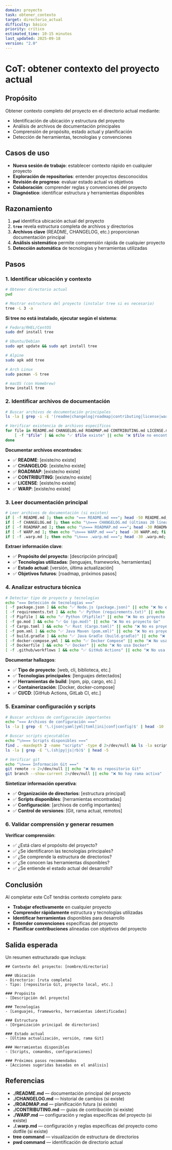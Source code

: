 ```yaml
---
domain: proyecto
task: obtener_contexto
target: directorio_actual
difficulty: básico
priority: crítico
estimated_time: 10-15 minutos
last_updated: 2025-09-18
version: "2.0"
---
```

<!-- markdownlint-disable MD041 -->

# CoT: obtener contexto del proyecto actual

## Propósito

Obtener contexto completo del proyecto en el directorio actual mediante:

- Identificación de ubicación y estructura del proyecto
- Análisis de archivos de documentación principales
- Comprensión de propósito, estado actual y planificación
- Detección de herramientas, tecnologías y convenciones

## Casos de uso

- **Nueva sesión de trabajo**: establecer contexto rápido en cualquier proyecto
- **Exploración de repositorios**: entender proyectos desconocidos
- **Revisión de progreso**: evaluar estado actual vs objetivos
- **Colaboración**: comprender reglas y convenciones del proyecto
- **Diagnóstico**: identificar estructura y herramientas disponibles

## Razonamiento

1. **`pwd`** identifica ubicación actual del proyecto
2. **`tree`** revela estructura completa de archivos y directorios
3. **Archivos clave** (README, CHANGELOG, etc.) proporcionan documentación principal
4. **Análisis sistemático** permite comprensión rápida de cualquier proyecto
5. **Detección automática** de tecnologías y herramientas utilizadas

## Pasos

### 1. Identificar ubicación y contexto

```bash
# Obtener directorio actual
pwd

# Mostrar estructura del proyecto (instalar tree si es necesario)
tree -L 3 -a
```

**Si tree no está instalado, ejecutar según el sistema**:

```bash
# Fedora/RHEL/CentOS
sudo dnf install tree

# Ubuntu/Debian
sudo apt update && sudo apt install tree

# Alpine
sudo apk add tree

# Arch Linux
sudo pacman -S tree

# macOS (con Homebrew)
brew install tree
```

### 2. Identificar archivos de documentación

```bash
# Buscar archivos de documentación principales
ls -la | grep -i -E '(readme|changelog|roadmap|contributing|license|warp)'

# Verificar existencia de archivos específicos
for file in README.md CHANGELOG.md ROADMAP.md CONTRIBUTING.md LICENSE.md LICENSE.txt LICENSE WARP.md .warp.md; do
    [ -f "$file" ] && echo "✅ $file existe" || echo "❌ $file no encontrado"
done
```

**Documentar archivos encontrados**:

- ✅ **README**: [existe/no existe]
- ✅ **CHANGELOG**: [existe/no existe]
- ✅ **ROADMAP**: [existe/no existe]
- ✅ **CONTRIBUTING**: [existe/no existe]
- ✅ **LICENSE**: [existe/no existe]
- ✅ **WARP**: [existe/no existe]

### 3. Leer documentación principal

```bash
# Leer archivos de documentación (si existen)
if [ -f README.md ]; then echo "=== README.md ==="; head -50 README.md; fi
if [ -f CHANGELOG.md ]; then echo "\n=== CHANGELOG.md (últimas 20 líneas) ==="; tail -20 CHANGELOG.md; fi
if [ -f ROADMAP.md ]; then echo "\n=== ROADMAP.md ==="; head -30 ROADMAP.md; fi
if [ -f WARP.md ]; then echo "\n=== WARP.md ==="; head -30 WARP.md; fi
if [ -f .warp.md ]; then echo "\n=== .warp.md ==="; head -30 .warp.md; fi
```

**Extraer información clave**:

- ✅ **Propósito del proyecto**: [descripción principal]
- ✅ **Tecnologías utilizadas**: [lenguajes, frameworks, herramientas]
- ✅ **Estado actual**: [versión, última actualización]
- ✅ **Objetivos futuros**: [roadmap, próximos pasos]

### 4. Analizar estructura técnica

```bash
# Detectar tipo de proyecto y tecnologías
echo "=== Detección de tecnologías ==="
[ -f package.json ] && echo "✅ Node.js (package.json)" || echo "❌ No es proyecto Node.js"
[ -f requirements.txt ] && echo "✅ Python (requirements.txt)" || echo "❌ No es proyecto Python (requirements.txt)"
[ -f Pipfile ] && echo "✅ Python (Pipfile)" || echo "❌ No es proyecto Python (Pipfile)"
[ -f go.mod ] && echo "✅ Go (go.mod)" || echo "❌ No es proyecto Go"
[ -f Cargo.toml ] && echo "✅ Rust (Cargo.toml)" || echo "❌ No es proyecto Rust"
[ -f pom.xml ] && echo "✅ Java Maven (pom.xml)" || echo "❌ No es proyecto Java Maven"
[ -f build.gradle ] && echo "✅ Java Gradle (build.gradle)" || echo "❌ No es proyecto Java Gradle"
[ -f docker-compose.yml ] && echo "✅ Docker Compose" || echo "❌ No usa Docker Compose"
[ -f Dockerfile ] && echo "✅ Docker" || echo "❌ No usa Docker"
[ -f .github/workflows ] && echo "✅ GitHub Actions" || echo "❌ No usa GitHub Actions"
```

**Documentar hallazgos**:

- ✅ **Tipo de proyecto**: [web, cli, biblioteca, etc.]
- ✅ **Tecnologías principales**: [lenguajes detectados]
- ✅ **Herramientas de build**: [npm, pip, cargo, etc.]
- ✅ **Containerización**: [Docker, docker-compose]
- ✅ **CI/CD**: [GitHub Actions, GitLab CI, etc.]

### 5. Examinar configuración y scripts

```bash
# Buscar archivos de configuración importantes
echo "=== Archivos de configuración ==="
ls -la | grep -E '\.(json|yaml|yml|toml|ini|conf|config)$' | head -10

# Buscar scripts ejecutables
echo "\n=== Scripts disponibles ==="
find . -maxdepth 2 -name "scripts" -type d 2>/dev/null && ls -la scripts/ 2>/dev/null
ls -la | grep -E '\.(sh|py|js|rb)$' | head -5

# Verificar git
echo "\n=== Información Git ==="
git remote -v 2>/dev/null || echo "❌ No es repositorio Git"
git branch --show-current 2>/dev/null || echo "❌ No hay rama activa"
```

**Sintetizar información operativa**:

- ✅ **Organización de directorios**: [estructura principal]
- ✅ **Scripts disponibles**: [herramientas encontradas]
- ✅ **Configuración**: [archivos de config importantes]
- ✅ **Control de versiones**: [Git, rama actual, remotos]

### 6. Validar comprensión y generar resumen

**Verificar comprensión**:

- ✅ ¿Está claro el propósito del proyecto?
- ✅ ¿Se identificaron las tecnologías principales?
- ✅ ¿Se comprende la estructura de directorios?
- ✅ ¿Se conocen las herramientas disponibles?
- ✅ ¿Se entiende el estado actual del desarrollo?

## Conclusión

Al completar este CoT tendrás contexto completo para:

- **Trabajar efectivamente** en cualquier proyecto
- **Comprender rápidamente** estructura y tecnologías utilizadas
- **Identificar herramientas** disponibles para desarrollo
- **Entender convenciones** específicas del proyecto
- **Planificar contribuciones** alineadas con objetivos del proyecto

## Salida esperada

Un resumen estructurado que incluya:

```text
## Contexto del proyecto: [nombre/directorio]

### Ubicación
- Directorio: [ruta completa]
- Tipo: [repositorio Git, proyecto local, etc.]

### Propósito
- [Descripción del proyecto]

### Tecnologías
- [Lenguajes, frameworks, herramientas identificadas]

### Estructura
- [Organización principal de directorios]

### Estado actual
- [Última actualización, versión, rama Git]

### Herramientas disponibles
- [Scripts, comandos, configuraciones]

### Próximos pasos recomendados
- [Acciones sugeridas basadas en el análisis]
```

## Referencias

- **./README.md** — documentación principal del proyecto
- **./CHANGELOG.md** — historial de cambios (si existe)
- **./ROADMAP.md** — planificación futura (si existe)
- **./CONTRIBUTING.md** — guías de contribución (si existe)
- **./WARP.md** — configuración y reglas específicas del proyecto (si existe)
- **./.warp.md** — configuración y reglas específicas del proyecto como dotfile (si existe)
- **tree command** — visualización de estructura de directorios
- **pwd command** — identificación de directorio actual
